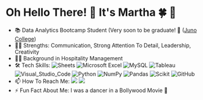 # Oh Hello There! :wave: It's Martha :four_leaf_clover: :information_desk_person:


* 📚 Data Analytics Bootcamp Student (Very soon to be graduate! 🥳 ([Juno College](https://github.com/HackerYou))<br>
* 💪🏻 Strengths: Communication, Strong Attention To Detail, Leadership, Creativity <br>
* 👩‍💼 Background in Hospitality Management <br>
* 🛠 Tech Skills: ![Sheets](https://img.shields.io/badge/Google%20Sheets-34A853?style=for-the-badge&logo=google-sheets&logoColor=white) ![Microsoft Excel](https://img.shields.io/badge/Microsoft_Excel-217346?style=for-the-badge&logo=microsoft-excel&logoColor=white) ![MySQL](https://img.shields.io/badge/mysql-%2300f.svg?style=for-the-badge&logo=mysql&logoColor=white) ![Tableau](https://img.shields.io/badge/Tableau-E97627?style=for-the-badge&logo=Tableau&logoColor=white) ![Visual_Studio_Code](https://img.shields.io/badge/Visual_Studio_Code-0078D4?style=for-the-badge&logo=visual%20studio%20code&logoColor=white) ![Python](https://img.shields.io/badge/python-3670A0?style=for-the-badge&logo=python&logoColor=ffdd54) ![NumPy](https://img.shields.io/badge/Numpy-777BB4?style=for-the-badge&logo=numpy&logoColor=white) ![Pandas](https://img.shields.io/badge/Pandas-2C2D72?style=for-the-badge&logo=pandas&logoColor=white)  ![Scikit](https://img.shields.io/badge/scikit_learn-F7931E?style=for-the-badge&logo=scikit-learn&logoColor=white) ![GitHub](https://img.shields.io/badge/GitHub-100000?style=for-the-badge&logo=github&logoColor=white) <br>
* 📫 How To Reach Me: <a href="mailto:marthacleary6314@gmail.com?"><img src="https://img.shields.io/badge/gmail-%23DD0031.svg?&style=for-the-badge&logo=gmail&logoColor=white"/></a> <a href="https://www.linkedin.com/in/martha-cleary/"/></a> <img src= "https://img.shields.io/badge/LinkedIn-0077B5?style=for-the-badge&logo=linkedin&logoColor=white" ></a>
* ⚡ Fun Fact About Me: I was a dancer in a Bollywood Movie :dancer:
